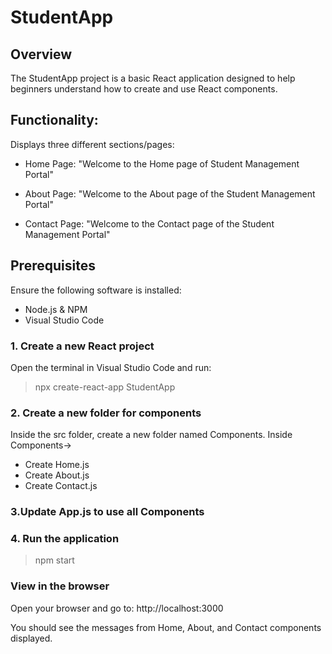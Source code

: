 # StudentApp

## Overview
The StudentApp project is a basic React application designed to help beginners understand how to create and use React components.

## Functionality:
Displays three different sections/pages:

- Home Page:
"Welcome to the Home page of Student Management Portal"

- About Page:
"Welcome to the About page of the Student Management Portal"

- Contact Page:
"Welcome to the Contact page of the Student Management Portal"

## Prerequisites

Ensure the following software is installed:

- Node.js & NPM
- Visual Studio Code

### 1. Create a new React project

Open the terminal in Visual Studio Code and run:
> npx create-react-app StudentApp

### 2. Create a new folder for components
Inside the src folder, create a new folder named Components.
Inside Components->
- Create Home.js
- Create About.js
- Create Contact.js

### 3.Update App.js to use all Components

### 4. Run the application
> npm start

### View in the browser
Open your browser and go to: http://localhost:3000

You should see the messages from Home, About, and Contact components displayed.


